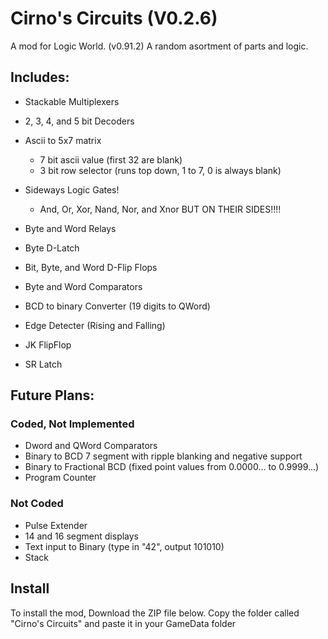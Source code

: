 # Cirno's Circuits (V0.2.6)

A mod for Logic World. (v0.91.2)
A random asortment of parts and logic.

## Includes:

- Stackable Multiplexers
- 2, 3, 4, and 5 bit Decoders
- Ascii to 5x7 matrix
	
	- 7 bit ascii value (first 32 are blank)
	- 3 bit row selector (runs top down, 1 to 7, 0 is always blank)

- Sideways Logic Gates!
	- And, Or, Xor, Nand, Nor, and Xnor BUT ON THEIR SIDES!!!!

- Byte and Word Relays
- Byte D-Latch
- Bit, Byte, and Word D-Flip Flops
- Byte and Word Comparators
- BCD to binary Converter (19 digits to QWord)
- Edge Detecter (Rising and Falling)
- JK FlipFlop
- SR Latch

## Future Plans:

### Coded, Not Implemented

- Dword and QWord Comparators
- Binary to BCD 7 segment with ripple blanking and negative support
- Binary to Fractional BCD (fixed point values from 0.0000... to 0.9999...)
- Program Counter

### Not Coded

- Pulse Extender
- 14 and 16 segment displays
- Text input to Binary (type in "42", output 101010)
- Stack

## Install

To install the mod, Download the ZIP file below. Copy the folder called "Cirno's Circuits" and paste it in your GameData folder